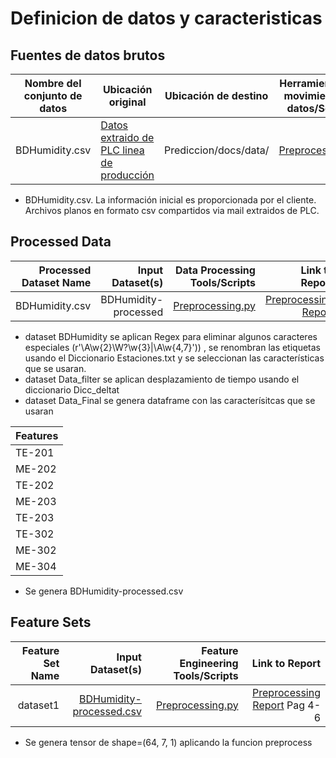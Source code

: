 # Definicion de datos y caracteristicas
## Fuentes de datos brutos

| Nombre del conjunto de datos | Ubicación original                        | Ubicación de destino | Herramientas de movimiento de datos/Scripts | Enlace al informe |
|------------------------------|-------------------------------------------|----------------------|---------------------------------------------|-------------------|
| BDHumidity.csv               | [Datos extraido de PLC linea de producción](https://drive.google.com/file/d/1qC4ef53pWlaKuV89QWTmj_eHlYUI7hrf/view?usp=sharing) | Prediccion/docs/data/ | [Preprocessing.py](https://github.com/Prediccion-Humedad/Prediccion/blob/main/scripts/preprocessing/Preprocessing.py)           | https://github.com/Prediccion-Humedad/Prediccion/blob/main/docs/data/data_summary.md           |

* BDHumidity.csv. La información inicial es proporcionada por el cliente. Archivos planos en formato csv compartidos via mail extraidos de PLC.



## Processed Data
| Processed Dataset Name | Input Dataset(s)   | Data Processing Tools/Scripts | Link to Report |
| ---:| ---: | ---: | ---: |
| BDHumidity.csv | BDHumidity-processed  |[Preprocessing.py](https://github.com/Prediccion-Humedad/Prediccion/blob/main/scripts/preprocessing/Preprocessing.py) | [Preprocessing Report](https://github.com/Prediccion-Humedad/Prediccion/blob/main/scripts/preprocessing/Preprocessing-report.pdf)|

* dataset BDHumidity se aplican Regex para eliminar algunos caracteres especiales (r'\A\w{2}\W?\w{3}|\A\w{4,7}')) , se renombran las etiquetas usando el Diccionario Estaciones.txt y se seleccionan las características que se usaran.
* dataset Data_filter se aplican desplazamiento de tiempo usando el diccionario Dicc_deltat
* dataset Data_Final se genera dataframe con las caracterísitcas que se usaran

| Features |
|----------|
| TE-201   |
| ME-202   |
| TE-202   |
| ME-203   |
| TE-203   |
| TE-302   |
| ME-302   |
| ME-304   |

*  Se genera BDHumidity-processed.csv

## Feature Sets

| Feature Set Name | Input Dataset(s)   | Feature Engineering Tools/Scripts | Link to Report |
| ---:| ---: | ---: | ---: |
| dataset1 | [BDHumidity-processed.csv](https://drive.google.com/file/d/1-aJ3Gg6BjiO3rtpjQY_PibhNMZ7MEyqC/view?usp=sharing) | [Preprocessing.py](https://github.com/Prediccion-Humedad/Prediccion/blob/main/scripts/preprocessing/Preprocessing.py) |[Preprocessing Report](https://github.com/Prediccion-Humedad/Prediccion/blob/main/scripts/preprocessing/Preprocessing-report.pdf) Pag 4-6  |

* Se genera tensor de shape=(64, 7, 1) aplicando la funcion preprocess

